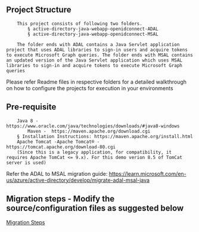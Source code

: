 ## Project Structure
		This project consists of following two folders. 
			§ active-directory-java-webapp-openidconnect-ADAL
			§ active-directory-java-webapp-openidconnect-MSAL
			
		The folder ends with ADAL contains a Java Servlet application project that uses ADAL libraries to sign-in users and acquire tokens to execute Microsoft Graph queries. The folder ends with MSAL contains an updated version of the Java Servlet application which uses MSAL libraries to sign-in and acquire tokens to execute Microsoft Graph queries
		
Please refer Readme files in respective folders for a detailed walkthrough on how to configure the projects for execution in your environments


## Pre-requisite
	
		Java 8 - https://www.oracle.com/java/technologies/downloads/#java8-windows
        	Maven -  https://maven.apache.org/download.cgi
		§ Installation Instructions: https://maven.apache.org/install.html
		Apache Tomcat -Apache Tomcat® - https://tomcat.apache.org/download-80.cgi
		(Since this is a legacy application, for compatibility, it requires Apache TomCat <= 9.x). For this demo verion 8.5 of TomCat server is used)
		
Refer the ADAL to MSAL migration guide: https://learn.microsoft.com/en-us/azure/active-directory/develop/migrate-adal-msal-java

## Migration steps - Modify the source/configuration files as suggested below
[Migration Steps](https://github.com/Jitheshn/AdalToMSAL/blob/main/Java/Java_Web_Application/Migrationsteps.html)
